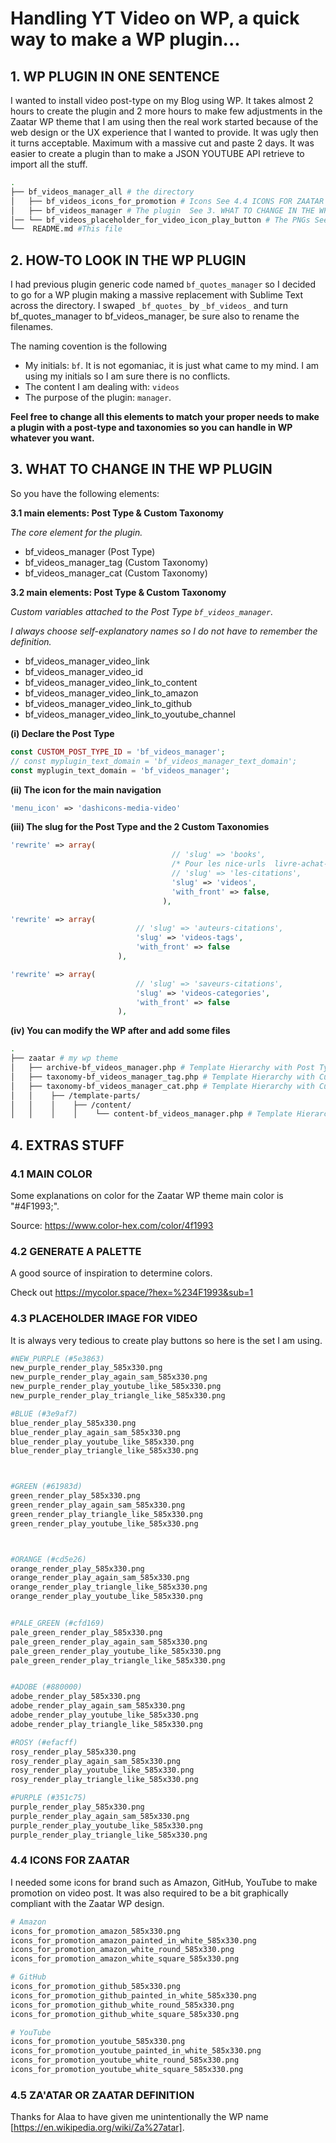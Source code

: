 # Handling YT Video on WP, a quick way to make a WP plugin...

## 1. WP PLUGIN IN ONE SENTENCE
I wanted to install video post-type on my Blog using WP.
It takes almost 2 hours to create the plugin and 2 more hours to make few adjustments in the Zaatar WP theme that I am using then the real work started because of the web design or the UX experience that I wanted to provide.
It was ugly then it turns acceptable. Maximum with a massive cut and paste 2 days. It was easier to create a plugin than to make a JSON YOUTUBE API retrieve to import all the stuff.

``` bash
.
├── bf_videos_manager_all # the directory
│   ├── bf_videos_icons_for_promotion # Icons See 4.4 ICONS FOR ZAATAR
│   ├── bf_videos_manager # The plugin  See 3. WHAT TO CHANGE IN THE WP PLUGIN
│── └── bf_videos_placeholder_for_video_icon_play_button # The PNGs See 4. EXTRAS STUFF
└──  README.md #This file
```


## 2. HOW-TO LOOK IN THE WP PLUGIN
I had previous plugin generic code named `bf_quotes_manager` so I decided to go for a WP plugin making a massive replacement with Sublime Text across the directory. I swaped `_bf_quotes_` by `_bf_videos_` and turn bf_quotes_manager to bf_videos_manager, be sure also to rename the filenames.

The naming covention is the following
- My initials: `bf`. It is not egomaniac, it is just what came to my mind. I am using my initials so I am sure there is no conflicts.
- The content I am dealing with: `videos`
- The purpose of the plugin: `manager`. 

**Feel free to change all this elements to match your proper needs to make a plugin with a post-type and taxonomies so you can handle in WP whatever you want.**

## 3. WHAT TO CHANGE IN THE WP PLUGIN

So you have the following elements:

**3.1 main elements: Post Type & Custom Taxonomy**

*The core element for the plugin.*

- bf_videos_manager (Post Type)
- bf_videos_manager_tag (Custom Taxonomy)
- bf_videos_manager_cat (Custom Taxonomy)

**3.2 main elements: Post Type & Custom Taxonomy**

*Custom variables attached to the Post Type `bf_videos_manager`.*

*I always choose self-explanatory names so I do not have to remember the definition.*

- bf_videos_manager_video_link
- bf_videos_manager_video_id
- bf_videos_manager_video_link_to_content
- bf_videos_manager_video_link_to_amazon
- bf_videos_manager_video_link_to_github
- bf_videos_manager_video_link_to_youtube_channel



**(i) Declare the Post Type**
```php
const CUSTOM_POST_TYPE_ID = 'bf_videos_manager';
// const myplugin_text_domain = 'bf_videos_manager_text_domain';
const myplugin_text_domain = 'bf_videos_manager';
```

**(ii) The icon for the main navigation**
```php
'menu_icon' => 'dashicons-media-video'
```

**(iii) The slug for the Post Type and the 2 Custom Taxonomies**
```php
'rewrite' => array(
                                    // 'slug' => 'books',
                                    /* Pour les nice-urls  livre-achat-occasion-ressources-formation */
                                    // 'slug' => 'les-citations',
                                    'slug' => 'videos',
                                    'with_front' => false,
                                  ),

'rewrite' => array(
                            // 'slug' => 'auteurs-citations',
                            'slug' => 'videos-tags',
                            'with_front' => false
                        ),

'rewrite' => array(
                            // 'slug' => 'saveurs-citations',
                            'slug' => 'videos-categories',
                            'with_front' => false
                        ),


```

**(iv) You can modify the WP after and add some files**

``` bash
.
├── zaatar # my wp theme
│   ├── archive-bf_videos_manager.php # Template Hierarchy with Post Types
│   ├── taxonomy-bf_videos_manager_tag.php # Template Hierarchy with Custom Taxonomies
│   ├── taxonomy-bf_videos_manager_cat.php # Template Hierarchy with Custom Taxonomies
│   │    ├── /template-parts/
│   │    │    ├── /content/
│   │    │    │    └── content-bf_videos_manager.php # Template Hierarchy with Partial and Miscellaneous Template Files
```


## 4. EXTRAS STUFF


### 4.1 MAIN COLOR
Some explanations on color for the Zaatar WP theme main color is "#4F1993;".

Source: https://www.color-hex.com/color/4f1993


### 4.2 GENERATE A PALETTE
A good source of inspiration to determine colors.

Check out https://mycolor.space/?hex=%234F1993&sub=1


### 4.3 PLACEHOLDER IMAGE FOR VIDEO
It is always very tedious to create play buttons so here is the set I am using.


``` bash
#NEW_PURPLE (#5e3863)
new_purple_render_play_585x330.png
new_purple_render_play_again_sam_585x330.png
new_purple_render_play_youtube_like_585x330.png
new_purple_render_play_triangle_like_585x330.png

#BLUE (#3e9af7)
blue_render_play_585x330.png
blue_render_play_again_sam_585x330.png
blue_render_play_youtube_like_585x330.png
blue_render_play_triangle_like_585x330.png



#GREEN (#61983d)
green_render_play_585x330.png
green_render_play_again_sam_585x330.png
green_render_play_triangle_like_585x330.png
green_render_play_youtube_like_585x330.png



#ORANGE (#cd5e26)
orange_render_play_585x330.png
orange_render_play_again_sam_585x330.png
orange_render_play_triangle_like_585x330.png
orange_render_play_youtube_like_585x330.png


#PALE_GREEN (#cfd169)
pale_green_render_play_585x330.png
pale_green_render_play_again_sam_585x330.png
pale_green_render_play_youtube_like_585x330.png
pale_green_render_play_triangle_like_585x330.png


#ADOBE (#880000)
adobe_render_play_585x330.png
adobe_render_play_again_sam_585x330.png
adobe_render_play_youtube_like_585x330.png
adobe_render_play_triangle_like_585x330.png

#ROSY (#efacff)
rosy_render_play_585x330.png
rosy_render_play_again_sam_585x330.png
rosy_render_play_youtube_like_585x330.png
rosy_render_play_triangle_like_585x330.png

#PURPLE (#351c75)
purple_render_play_585x330.png
purple_render_play_again_sam_585x330.png
purple_render_play_youtube_like_585x330.png
purple_render_play_triangle_like_585x330.png
```

### 4.4 ICONS FOR ZAATAR
I needed some icons for brand such as Amazon, GitHub, YouTube to make promotion on video post. It was also required to be a bit graphically compliant with the Zaatar WP design.

```bash
# Amazon
icons_for_promotion_amazon_585x330.png
icons_for_promotion_amazon_painted_in_white_585x330.png
icons_for_promotion_amazon_white_round_585x330.png
icons_for_promotion_amazon_white_square_585x330.png

# GitHub
icons_for_promotion_github_585x330.png
icons_for_promotion_github_painted_in_white_585x330.png
icons_for_promotion_github_white_round_585x330.png
icons_for_promotion_github_white_square_585x330.png

# YouTube
icons_for_promotion_youtube_585x330.png
icons_for_promotion_youtube_painted_in_white_585x330.png
icons_for_promotion_youtube_white_round_585x330.png
icons_for_promotion_youtube_white_square_585x330.png
```

### 4.5 ZA'ATAR OR ZAATAR DEFINITION
Thanks for Alaa to have given me unintentionally the WP name [https://en.wikipedia.org/wiki/Za%27atar].










